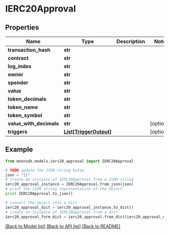 # IERC20Approval

## Properties

| Name                      | Type                                          | Description | Notes       |
| ------------------------- | --------------------------------------------- | ----------- | ----------- |
| **transaction\_hash**     | **str**                                       |             |             |
| **contract**              | **str**                                       |             |             |
| **log\_index**            | **str**                                       |             |             |
| **owner**                 | **str**                                       |             |             |
| **spender**               | **str**                                       |             |             |
| **value**                 | **str**                                       |             |             |
| **token\_decimals**       | **str**                                       |             |             |
| **token\_name**           | **str**                                       |             |             |
| **token\_symbol**         | **str**                                       |             |             |
| **value\_with\_decimals** | **str**                                       |             | \[optional] |
| **triggers**              | [**List\[TriggerOutput\]**](triggeroutput.md) |             | \[optional] |

## Example

```python
from moonsdk.models.ierc20_approval import IERC20Approval

# TODO update the JSON string below
json = "{}"
# create an instance of IERC20Approval from a JSON string
ierc20_approval_instance = IERC20Approval.from_json(json)
# print the JSON string representation of the object
print IERC20Approval.to_json()

# convert the object into a dict
ierc20_approval_dict = ierc20_approval_instance.to_dict()
# create an instance of IERC20Approval from a dict
ierc20_approval_form_dict = ierc20_approval.from_dict(ierc20_approval_dict)
```

[\[Back to Model list\]](./#documentation-for-models) [\[Back to API list\]](./#documentation-for-api-endpoints) [\[Back to README\]](./)
